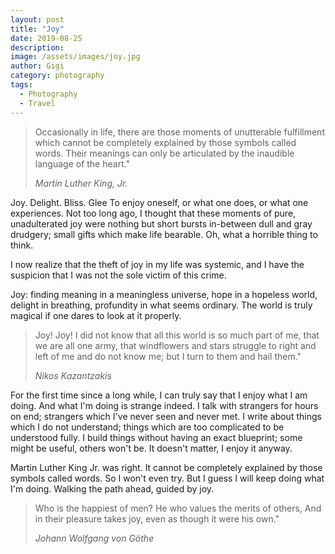 ```yaml
---
layout: post
title: "Joy"
date: 2019-08-25
description:
image: /assets/images/joy.jpg
author: Gigi
category: photography
tags:
  - Photography
  - Travel
---
```


> Occasionally in life, there are those moments of unutterable fulfillment which
> cannot be completely explained by those symbols called words. Their meanings can
> only be articulated by the inaudible language of the heart."
>
> <cite>Martin Luther King, Jr.</cite>

Joy. Delight. Bliss. Glee To enjoy oneself, or what one does, or what one
experiences. Not too long ago, I thought that these moments of pure,
unadulterated joy were nothing but short bursts in-between dull and gray
drudgery; small gifts which make life bearable. Oh, what a horrible thing to
think.

I now realize that the theft of joy in my life was systemic, and I have the
suspicion that I was not the sole victim of this crime.

Joy: finding meaning in a meaningless universe, hope in a hopeless world,
delight in breathing, profundity in what seems ordinary. The world is truly
magical if one dares to look at it properly.

> Joy! Joy! I did not know that all this world is so much part of me, that we are
> all one army, that windflowers and stars struggle to right and left of me and do
> not know me; but I turn to them and hail them."
>
> <cite>Nikos Kazantzakis</cite>

For the first time since a long while, I can truly say that I enjoy what I am
doing. And what I'm doing is strange indeed. I talk with strangers for hours on
end; strangers which I've never seen and never met. I write about things which I
do not understand; things which are too complicated to be understood fully. I
build things without having an exact blueprint; some might be useful, others
won't be. It doesn't matter, I enjoy it anyway.

Martin Luther King Jr. was right. It cannot be completely explained by those
symbols called words. So I won't even try. But I guess I will keep doing what
I'm doing. Walking the path ahead, guided by joy.

> Who is the happiest of men? He who values the merits of others, And in their
> pleasure takes joy, even as though it were his own."
>
> <cite>Johann Wolfgang von Göthe</cite>
